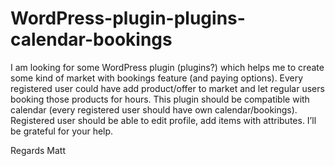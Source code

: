 # WordPress-plugin-plugins-calendar-bookings

I am looking for some WordPress plugin (plugins?) which helps me to create some kind of market with bookings feature (and paying options). 
Every registered user could have add product/offer to market and let regular users booking those products for hours. 
This plugin should be compatible with calendar (every registered user should have own calendar/bookings).
Registered user should be able to edit profile, add items with attributes. I’ll be grateful for your help. 

Regards Matt
